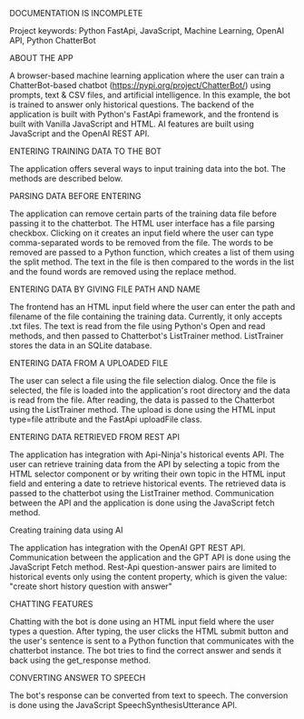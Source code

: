 DOCUMENTATION IS INCOMPLETE

Project keywords: Python FastApi, JavaScript, Machine Learning, OpenAI API, Python ChatterBot

ABOUT THE APP

A browser-based machine learning application where the user can train a ChatterBot-based chatbot 
(https://pypi.org/project/ChatterBot/) using prompts, text & CSV files, and artificial intelligence. In this example, the bot is trained to answer only historical questions. The backend of the application is built with Python's FastApi framework, and the frontend is built with Vanilla JavaScript and HTML.
AI features are built using JavaScript and the OpenAI REST API.

ENTERING TRAINING DATA TO THE BOT

The application offers several ways to input training data into the bot. The methods are described below.

PARSING DATA BEFORE ENTERING

The application can remove certain parts of the training data file before passing it to the chatterbot. The HTML user interface has a file parsing checkbox. Clicking on it creates an input field where the user can type comma-separated words to be removed from the file.
The words to be removed are passed to a Python function, which creates a list of them using the split method. The text in the file is then compared to the words in the list and the found words are removed using the replace method.

ENTERING DATA BY GIVING FILE PATH AND NAME

The frontend has an HTML input field where the user can enter the path and filename of the file containing the training data. Currently, it only accepts .txt files.
The text is read from the file using Python's Open and read methods, and then passed to Chatterbot's ListTrainer method. ListTrainer stores the data in an SQLite database.

ENTERING DATA FROM A UPLOADED FILE

The user can select a file using the file selection dialog. Once the file is selected, the file is loaded into the application's root directory and the data is read from the file. After reading, the data is passed to the Chatterbot using the ListTrainer method. The upload is done using the HTML input type=file attribute and the FastApi uploadFile class.

ENTERING DATA RETRIEVED FROM REST API

The application has integration with Api-Ninja's historical events API. The user can retrieve training data from the API by selecting a topic from the HTML selector component or by writing their own topic in the HTML input field and entering a date to retrieve historical events. The retrieved data is passed to the chatterbot using the ListTrainer method. Communication between the API and the application is done using the JavaScript fetch method.

Creating training data using AI

The application has integration with the OpenAI GPT REST API. Communication between the application and the GPT API is done using the JavaScript Fetch method. Rest-Api question-answer pairs are limited to historical events only using the content property, which is given the value: "create short history question with answer"

CHATTING FEATURES

Chatting with the bot is done using an HTML input field where the user types a question. After typing, the user clicks the HTML submit button and the user's sentence is sent to a Python function that communicates with the chatterbot instance. The bot tries to find the correct answer and sends it back using the get_response method.

CONVERTING ANSWER TO SPEECH

The bot's response can be converted from text to speech. The conversion is done using the JavaScript SpeechSynthesisUtterance API.
